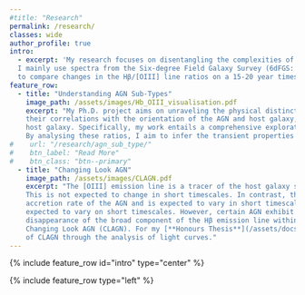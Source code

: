 ```yaml
---
#title: "Research"
permalink: /research/
classes: wide
author_profile: true
intro:
  - excerpt: 'My research focuses on disentangling the complexities of Active Galactic Nuclei (AGN) using optical spectroscopy.
  I mainly use spectra from the Six-degree Field Galaxy Survey (6dFGS: 2001-2009), along with modern spectra from ANU 2.3m Wide Field Spectrograph (WiFeS)
  to compare changes in the Hβ/[OIII] line ratios on a 15-20 year timescale.'
feature_row:
  - title: "Understanding AGN Sub-Types"
    image_path: /assets/images/Hb_OIII_visualisation.pdf 
    excerpt: "My Ph.D. project aims on unraveling the physical distinctions among AGN sub-types and examining 
    their correlations with the orientation of the AGN and host galaxy, the accretion rate of the AGN, and the dust obscuration of the 
    host galaxy. Specifically, my work entails a comprehensive exploration of variations in the Hβ and [OIII] emission line ratios over two epochs.
    By analysing these ratios, I aim to infer the transient properties of AGN."
#    url: "/research/agn_sub_type/"
#    btn_label: "Read More"
#    btn_class: "btn--primary"
  - title: "Changing Look AGN"
    image_path: /assets/images/CLAGN.pdf
    excerpt: "The [OIII] emission line is a tracer of the host galaxy star formation along with AGN narrow-line emission. 
    This is not expected to change in short timescales. In contrast, the broad Hβ emission line is a tracer of the
    accretion rate of the AGN and is expected to vary in short timescales. Therefore, the ratio of the Hβ to [OIII] emission lines is
    expected to vary on short timescales. However, certain AGN exhibit extreme fluctuations, including the abrupt appearance or 
    disappearance of the broad component of the Hβ emission line within just a few months. Such phenomena are classified as 
    Changing Look AGN (CLAGN). For my [**Honours Thesis**](/assets/docs/Amrutha_Honours_Thesis_2022.pdf), I focused on the identification 
    of CLAGN through the analysis of light curves."
---
```


{% include feature_row id="intro" type="center" %}

{% include feature_row type="left" %} 

